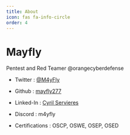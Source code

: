 ```yaml
---
title: About
icon: fas fa-info-circle
order: 4
---
```



# Mayfly

Pentest and Red Teamer @orangecyberdefense

- Twitter   : [@M4yFly](https://x.com/M4yFly)
- Github    : [mayfly277](https://github.com/mayfly277)
- Linked-In : [Cyril Servieres](https://www.linkedin.com/in/cyril-servieres-7b345458/)
- Discord   : m4yfly

- Certifications : OSCP, OSWE, OSEP, OSED